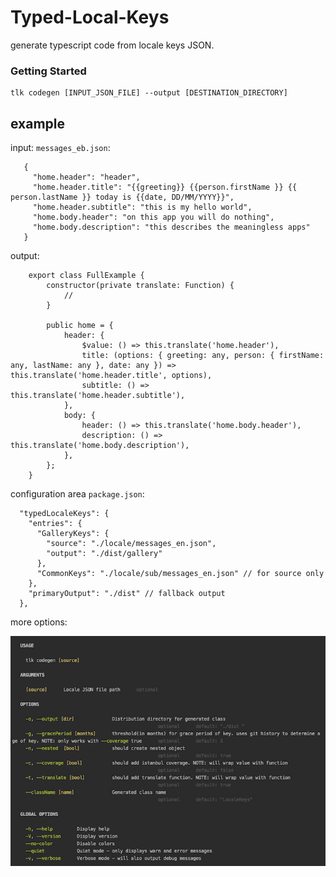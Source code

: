 # Typed-Local-Keys

generate typescript code from locale keys JSON.


### Getting Started

```
tlk codegen [INPUT_JSON_FILE] --output [DESTINATION_DIRECTORY]
```

## example

input: `messages_eb.json`:

```
   {
     "home.header": "header",
     "home.header.title": "{{greeting}} {{person.firstName }} {{ person.lastName }} today is {{date, DD/MM/YYYY}}",
     "home.header.subtitle": "this is my hello world",
     "home.body.header": "on this app you will do nothing",
     "home.body.description": "this describes the meaningless apps"
   }
```

output:
```
    export class FullExample {
        constructor(private translate: Function) {
            //
        }

        public home = {
            header: {
                $value: () => this.translate('home.header'),
                title: (options: { greeting: any, person: { firstName: any, lastName: any }, date: any }) => this.translate('home.header.title', options),
                subtitle: () => this.translate('home.header.subtitle'),
            },
            body: {
                header: () => this.translate('home.body.header'),
                description: () => this.translate('home.body.description'),
            },
        };
    }

```

configuration area `package.json`:
```
  "typedLocaleKeys": {
    "entries": {
      "GalleryKeys": {
        "source": "./locale/messages_en.json",
        "output": "./dist/gallery"
      },
      "CommonKeys": "./locale/sub/messages_en.json" // for source only
    },
    "primaryOutput": "./dist" // fallback output
  },
```

more options:

![Alt caporal usage](images/caporal-usage.jpeg?raw=true "Caporal usage")
